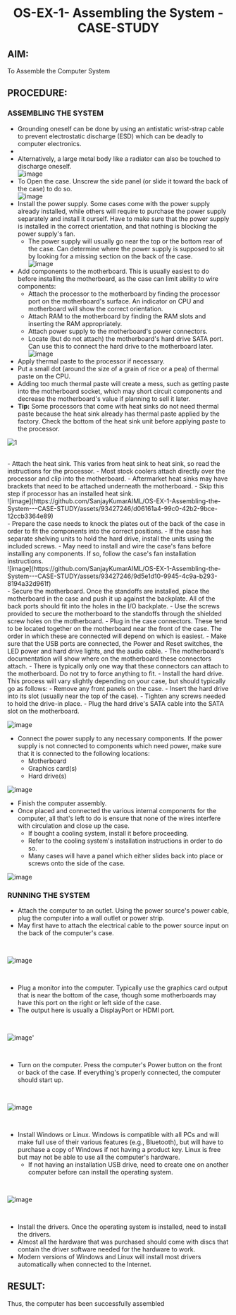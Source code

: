 # <p align="center"> OS-EX-1- Assembling the System - CASE-STUDY</p>

## AIM:

  To Assemble the Computer System
  
## PROCEDURE:

### ASSEMBLING THE SYSTEM

- Grounding oneself can be done by using an antistatic wrist-strap cable to prevent electrostatic discharge (ESD) which can be deadly to computer electronics.
- 
- Alternatively, a large metal body like a radiator can also be touched to discharge oneself.</br>
![image](https://github.com/SanjayKumarAIML/OS-EX-1-Assembling-the-System---CASE-STUDY/assets/93427246/6636c547-6912-41d8-afc4-56d24d78c304)
- To Open the case. Unscrew the side panel (or slide it toward the back of the case) to do so.</br>
![image](https://github.com/SanjayKumarAIML/OS-EX-1-Assembling-the-System---CASE-STUDY/assets/93427246/b3e0d2c9-1728-4b8e-b7be-0c73c8435043)
- Install the power supply. Some cases come with the power supply already installed, while others will require to purchase the power supply separately and install it ourself. Have to make sure that the power supply is installed in the correct orientation, and that nothing is blocking the power supply's fan.
  - The power supply will usually go near the top or the bottom rear of the case. Can determine where the power supply is supposed to sit by looking for a missing section on the back of the case.</br>
![image](https://github.com/SanjayKumarAIML/OS-EX-1-Assembling-the-System---CASE-STUDY/assets/93427246/14227203-44c0-4f76-b371-1b29b0862619)</br>
- Add components to the motherboard. This is usually easiest to do before installing the motherboard, as the case can limit ability to wire components:
  - Attach the processor to the motherboard by finding the processor port on the motherboard's surface. An indicator on CPU and motherboard will show the correct orientation.
  - Attach RAM to the motherboard by finding the RAM slots and inserting the RAM appropriately.
  - Attach power supply to the motherboard's power connectors.
  - Locate (but do not attach) the motherboard's hard drive SATA port. Can use this to connect the hard drive to the motherboard later.</br>
![image](https://github.com/SanjayKumarAIML/OS-EX-1-Assembling-the-System---CASE-STUDY/assets/93427246/02f7986e-9c16-4565-b5c9-a88a495e499c)</br>
- Apply thermal paste to the processor if necessary.
- Put a small dot (around the size of a grain of rice or a pea) of thermal paste on the CPU.
- Adding too much thermal paste will create a mess, such as getting paste into the motherboard socket, which may short circuit components and decrease the motherboard's value if planning to sell it later.
- **Tip:** Some processors that come with heat sinks do not need thermal paste because the heat sink already has thermal paste applied by the factory. Check the bottom of the heat sink unit before applying paste to the processor.</br>

![1](https://github.com/kanishkcri11/OS-EX-1-Assembling-the-System---CASE-STUDY/assets/147148995/85bb5a92-2f29-41a3-b656-df1f77396b7e)

</br>
- Attach the heat sink. This varies from heat sink to heat sink, so read the instructions for the processor.
  - Most stock coolers attach directly over the processor and clip into the motherboard.
  - Aftermarket heat sinks may have brackets that need to be attached underneath the motherboard.
  - Skip this step if processor has an installed heat sink.</br>
![image](https://github.com/SanjayKumarAIML/OS-EX-1-Assembling-the-System---CASE-STUDY/assets/93427246/d06161a4-99c0-42b2-9bce-12ccb3364e89)</br>
- Prepare the case needs to knock the plates out of the back of the case in order to fit the components into the correct positions.
  - If the case has separate shelving units to hold the hard drive, install the units using the included screws.
  - May need to install and wire the case's fans before installing any components. If so, follow the case's fan installation instructions.</br> 
![image](https://github.com/SanjayKumarAIML/OS-EX-1-Assembling-the-System---CASE-STUDY/assets/93427246/9d5e1d10-9945-4c9a-b293-8194a32d961f)
</br>
- Secure the motherboard. Once the standoffs are installed, place the motherboard in the case and push it up against the backplate. All of the back ports should fit into the holes in the I/O backplate.
  - Use the screws provided to secure the motherboard to the standoffs through the shielded screw holes on the motherboard.
-  Plug in the case connectors. These tend to be located together on the motherboard near the front of the case. The order in which these are  connected will depend on which is easiest.
-  Make sure that the USB ports are connected, the Power and Reset switches, the LED power and hard drive lights, and the audio cable.
-  The motherboard’s documentation will show where on the motherboard these connectors attach.
-  There is typically only one way that these connectors can attach to the motherboard. Do not try to force anything to fit.
- Install the hard drive. This process will vary slightly depending on your case, but should typically go as follows:
  - Remove any front panels on the case.
  - Insert the hard drive into its slot (usually near the top of the case).
  - Tighten any screws needed to hold the drive-in place.
  - Plug the hard drive's SATA cable into the SATA slot on the motherboard.</br>
  
![image](https://github.com/SanjayKumarAIML/OS-EX-1-Assembling-the-System---CASE-STUDY/assets/93427246/eebd2c4e-868e-4b12-9caa-a5404c32b275)
  </br>
- Connect the power supply to any necessary components. If the power supply is not connected to components which need power, make sure that it is connected to the following locations:
  - Motherboard
  - Graphics card(s)
  - Hard drive(s)</br>
  
![image](https://github.com/SanjayKumarAIML/OS-EX-1-Assembling-the-System---CASE-STUDY/assets/93427246/aed206ad-e9d8-4e7f-9c63-76cf94660442)
 </br>
- Finish the computer assembly.
- Once placed and connected the various internal components for the computer, all that's left to do is ensure that none of the wires interfere with circulation and close up the case.
  - If bought a cooling system, install it before proceeding.
  - Refer to the cooling system's installation instructions in order to do so.
  - Many cases will have a panel which either slides back into place or screws onto the side of the case. </br>
  
![image](https://github.com/SanjayKumarAIML/OS-EX-1-Assembling-the-System---CASE-STUDY/assets/93427246/ed2e4cb5-d47e-4dba-9de4-0e885f021270)
</br>

### RUNNING THE SYSTEM
- Attach the computer to an outlet. Using the power source's power cable, plug the computer into a wall outlet or power strip.
- May first have to attach the electrical cable to the power source input on the back of the computer's case.
</br>

![image](https://github.com/SanjayKumarAIML/OS-EX-1-Assembling-the-System---CASE-STUDY/assets/93427246/7db87fac-b74e-4d94-b35a-a8b3dd45bad6)

</br>

- Plug a monitor into the computer. Typically use the graphics card output that is near the bottom of the case, though some motherboards may have this port on the right or left side of the case.
- The output here is usually a DisplayPort or HDMI port.
</br>

  ![image](https://github.com/SanjayKumarAIML/OS-EX-1-Assembling-the-System---CASE-STUDY/assets/93427246/31cf44e5-1c0d-4bda-aa54-0f80ac60fbc5)'

</br>

- Turn on the computer. Press the computer's Power button on the front or back of the case. If everything's properly connected, the computer should start up.

</br>

![image](https://github.com/SanjayKumarAIML/OS-EX-1-Assembling-the-System---CASE-STUDY/assets/93427246/7b79b044-7436-4c00-a030-67c56558b22b)

</br>

- Install Windows or Linux. Windows is compatible with all PCs and will make full use of their various features (e.g., Bluetooth), but will have to purchase a copy of Windows if not having a product key. Linux is free but may not be able to use all the computer's hardware.
  - If not having an installation USB drive, need to create one on another computer before can install the operating system.
</br>

![image](https://github.com/SanjayKumarAIML/OS-EX-1-Assembling-the-System---CASE-STUDY/assets/93427246/6578efc8-a57a-4478-b589-79100104352c)

</br>

- Install the drivers. Once the operating system is installed, need to install the drivers.
- Almost all the hardware that was purchased should come with discs that contain the driver software needed for the hardware to work.
- Modern versions of Windows and Linux will install most drivers automatically when connected to the Internet.


## RESULT:
Thus, the computer has been successfully assembled
